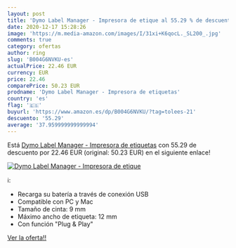 ```yaml
---
layout: post
title: 'Dymo Label Manager - Impresora de etique al 55.29 % de descuento'
date: 2020-12-17 15:28:26
image: 'https://m.media-amazon.com/images/I/31xi+K6qocL._SL200_.jpg'
comments: true
category: ofertas
author: ring
slug: 'B004G6NVKU-es'
actualPrice: 22.46 EUR
currency: EUR
price: 22.46
comparePrice: 50.23 EUR
prodname: 'Dymo Label Manager - Impresora de etiquetas'
country: 'es'
flag: '🇪🇸'
buyurl: 'https://www.amazon.es/dp/B004G6NVKU/?tag=tolees-21'
descuento: '55.29'
average: '37.959999999999994'
---
```


Está [Dymo Label Manager - Impresora de etiquetas](https://www.amazon.es/dp/B004G6NVKU/?tag=tolees-21) con 55.29 de descuento por 22.46 EUR (original: 50.23 EUR) en el siguiente enlace!

[![Dymo Label Manager - Impresora de etique](https://m.media-amazon.com/images/I/31xi+K6qocL._SL200_.jpg)](https://www.amazon.es/dp/B004G6NVKU/?tag=tolees-21)

ℹ️:

- Recarga su batería a través de conexión USB
- Compatible con PC y Mac
- Tamaño de cinta: 9 mm
- Máximo ancho de etiqueta: 12 mm
- Con función "Plug & Play"

[Ver la oferta!!](https://www.amazon.es/dp/B004G6NVKU/?tag=tolees-21)
